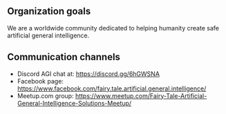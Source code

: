 ## Organization goals

We are a worldwide community dedicated to helping humanity create safe artificial general intelligence.

## Communication channels

* Discord AGI chat at: https://discord.gg/6hGWSNA
* Facebook page: https://www.facebook.com/fairy.tale.artificial.general.intelligence/
* Meetup.com group: https://www.meetup.com/Fairy-Tale-Artificial-General-Intelligence-Solutions-Meetup/